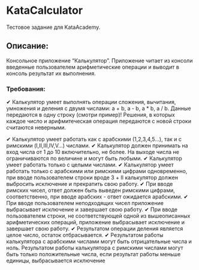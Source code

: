 # KataCalculator
  Тестовое задание для KataAcademy.
 ## Описание:
   Консольное приложение “Калькулятор”.
   Приложение читает из консоли введенные пользователем арифметические операции и выводит в консоль результат их выполнения. 
 ### Требования:
✔ Калькулятор умеет выполнять операции сложения, вычитания, умножения и деления с двумя числами: a + b, a - b, a * b, a / b. Данные передаются в одну строку (смотри пример)! Решения, в которых каждое число и арифмитеческая операция передаются с новой строки считаются неверными.

✔ Калькулятор умеет работать как с арабскими (1,2,3,4,5…), так и с римскими (I,II,III,IV,V…) числами.
✔ Калькулятор должен принимать на вход числа от 1 до 10 включительно, не более. На выходе числа не ограничиваются по величине и могут быть любыми.
✔ Калькулятор умеет работать только с целыми числами.
✔ Калькулятор умеет работать только с арабскими или римскими цифрами одновременно, при вводе пользователем строки вроде 3 + II калькулятор должен выбросить исключение и прекратить свою работу.
✔ При вводе римских чисел, ответ должен быть выведен римскими цифрами, соответственно, при вводе арабских - ответ ожидается арабскими.
✔ При вводе пользователем неподходящих чисел приложение выбрасывает исключение и завершает свою работу.
✔ При вводе пользователем строки, не соответствующей одной из вышеописанных арифметических операций, приложение выбрасывает исключение и завершает свою работу.
✔ Результатом операции деления является целое число, остаток отбрасывается. 
✔ Результатом работы калькулятора с арабскими числами могут быть отрицательные числа и ноль. Результатом работы калькулятора с римскими числами могут быть только положительные числа, если результат работы меньше единицы, выбрасывается исключение

